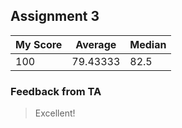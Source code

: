 ## Assignment 3

| My Score | Average  | Median |
| -------- | -------- | ------ |
| 100      | 79.43333 | 82.5   |

### Feedback from TA

> Excellent!
